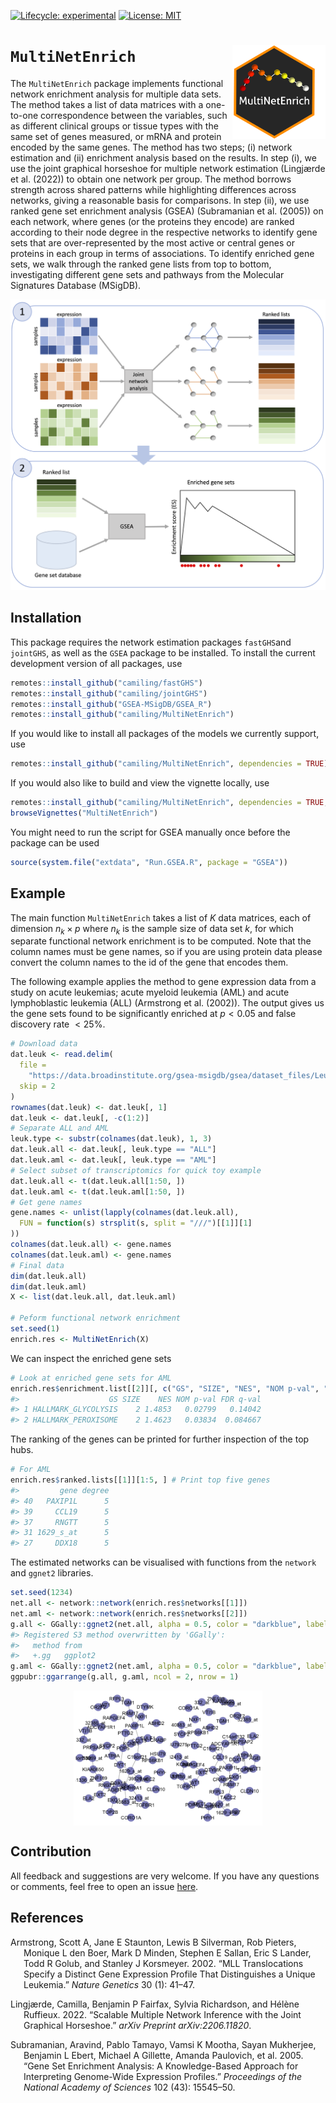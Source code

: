 
<!-- README.md is generated from README.Rmd. Please edit that file -->
<!-- badges: start -->

[![Lifecycle:
experimental](https://img.shields.io/badge/lifecycle-experimental-orange.svg)](https://www.tidyverse.org/lifecycle/#experimental)
[![License:
MIT](https://img.shields.io/badge/License-MIT-yellow.svg)](https://opensource.org/licenses/MIT)
<!--[![codecov](https://codecov.io/gh/Camiling/JoStARS/branch/main/graph/badge.svg?token=QL5ZW3RQZD)](https://codecov.io/gh/Camiling/JoStARS) -->
<!--[![R build status](https://github.com/Camiling/JoStARS/workflows/R-CMD-check/badge.svg)](https://github.com/Camiling/JoStARS/actions) -->
<!-- badges: end -->

<!-- IF ON CRAN [![CRAN_Status_Badge](https://www.r-pkg.org/badges/version-last-release/shapr)]
[![CRAN_Downloads_Badge](https://cranlogs.r-pkg.org/badges/grand-total/shapr)]---->
<!--PAPER HERE [![DOI](https://joss.theoj.org/papers/10.21105/joss.02027/status.svg)]---->

# `MultiNetEnrich` <img src="man/figures/logo_enrich.png" align="right" height="150"/>

The `MultiNetEnrich` package implements functional network enrichment
analysis for multiple data sets. The method takes a list of data
matrices with a one-to-one correspondence between the variables, such as
different clinical groups or tissue types with the same set of genes
measured, or mRNA and protein encoded by the same genes. The method has
two steps; (i) network estimation and (ii) enrichment analysis based on
the results. In step (i), we use the joint graphical horseshoe for
multiple network estimation (Lingjærde et al. (2022)) to obtain one
network per group. The method borrows strength across shared patterns
while highlighting differences across networks, giving a reasonable
basis for comparisons. In step (ii), we use ranked gene set enrichment
analysis (GSEA) (Subramanian et al. (2005)) on each network, where genes
(or the proteins they encode) are ranked according to their node degree
in the respective networks to identify gene sets that are
over-represented by the most active or central genes or proteins in each
group in terms of associations. To identify enriched gene sets, we walk
through the ranked gene lists from top to bottom, investigating
different gene sets and pathways from the Molecular Signatures Database
(MSigDB).

![MultiNetEnrich workflow](man/figures/enrich_strategy.png)

## Installation

This package requires the network estimation packages `fastGHS`and
`jointGHS`, as well as the `GSEA` package to be installed. To install
the current development version of all packages, use

``` r
remotes::install_github("camiling/fastGHS")
remotes::install_github("camiling/jointGHS")
remotes::install_github("GSEA-MSigDB/GSEA_R")
remotes::install_github("camiling/MultiNetEnrich")
```

If you would like to install all packages of the models we currently
support, use

``` r
remotes::install_github("camiling/MultiNetEnrich", dependencies = TRUE)
```

If you would also like to build and view the vignette locally, use

``` r
remotes::install_github("camiling/MultiNetEnrich", dependencies = TRUE, build_vignettes = TRUE)
browseVignettes("MultiNetEnrich")
```

You might need to run the script for GSEA manually once before the
package can be used

``` r
source(system.file("extdata", "Run.GSEA.R", package = "GSEA"))
```

## Example

The main function `MultiNetEnrich` takes a list of $K$ data matrices,
each of dimension $n_k \times p$ where $n_k$ is the sample size of data
set $k$, for which separate functional network enrichment is to be
computed. Note that the column names must be gene names, so if you are
using protein data please convert the column names to the id of the gene
that encodes them.

The following example applies the method to gene expression data from a
study on acute leukemias; acute myeloid leukemia (AML) and acute
lymphoblastic leukemia (ALL) (Armstrong et al. (2002)). The output gives
us the gene sets found to be significantly enriched at $p<0.05$ and
false discovery rate $<25\%$.

``` r
# Download data
dat.leuk <- read.delim(
  file =
    "https://data.broadinstitute.org/gsea-msigdb/gsea/dataset_files/Leukemia_collapsed_symbols.gct",
  skip = 2
)
rownames(dat.leuk) <- dat.leuk[, 1]
dat.leuk <- dat.leuk[, -c(1:2)]
# Separate ALL and AML
leuk.type <- substr(colnames(dat.leuk), 1, 3)
dat.leuk.all <- dat.leuk[, leuk.type == "ALL"]
dat.leuk.aml <- dat.leuk[, leuk.type == "AML"]
# Select subset of transcriptomics for quick toy example
dat.leuk.all <- t(dat.leuk.all[1:50, ])
dat.leuk.aml <- t(dat.leuk.aml[1:50, ])
# Get gene names
gene.names <- unlist(lapply(colnames(dat.leuk.all),
  FUN = function(s) strsplit(s, split = "///")[[1]][1]
))
colnames(dat.leuk.all) <- gene.names
colnames(dat.leuk.aml) <- gene.names
# Final data
dim(dat.leuk.all)
dim(dat.leuk.aml)
X <- list(dat.leuk.all, dat.leuk.aml)

# Peform functional network enrichment
set.seed(1)
enrich.res <- MultiNetEnrich(X)
```

We can inspect the enriched gene sets

``` r
# Look at enriched gene sets for AML
enrich.res$enrichment.list[[2]][, c("GS", "SIZE", "NES", "NOM p-val", "FDR q-val")]
#>                    GS SIZE    NES NOM p-val FDR q-val
#> 1 HALLMARK_GLYCOLYSIS    2 1.4853   0.02799   0.14042
#> 2 HALLMARK_PEROXISOME    2 1.4623   0.03834  0.084667
```

The ranking of the genes can be printed for further inspection of the
top hubs.

``` r
# For AML
enrich.res$ranked.lists[[1]][1:5, ] # Print top five genes
#>         gene degree
#> 40   PAXIP1L      5
#> 39     CCL19      5
#> 37     RNGTT      5
#> 31 1629_s_at      5
#> 27     DDX18      5
```

The estimated networks can be visualised with functions from the
`network` and `ggnet2` libraries.

``` r
set.seed(1234)
net.all <- network::network(enrich.res$networks[[1]])
net.aml <- network::network(enrich.res$networks[[2]])
g.all <- GGally::ggnet2(net.all, alpha = 0.5, color = "darkblue", label = colnames(X[[1]]))
#> Registered S3 method overwritten by 'GGally':
#>   method from   
#>   +.gg   ggplot2
g.aml <- GGally::ggnet2(net.aml, alpha = 0.5, color = "darkblue", label = colnames(X[[1]]))
ggpubr::ggarrange(g.all, g.aml, ncol = 2, nrow = 1)
```

<img src="man/figures/README-unnamed-chunk-8-1.png" width="60%" style="display: block; margin: auto;" />

## Contribution

All feedback and suggestions are very welcome. If you have any questions
or comments, feel free to open an issue
[here](https://github.com/Camiling/MultiNetEnrich/issues).

## References

<div id="refs" class="references csl-bib-body hanging-indent">

<div id="ref-armstrong2002mll" class="csl-entry">

Armstrong, Scott A, Jane E Staunton, Lewis B Silverman, Rob Pieters,
Monique L den Boer, Mark D Minden, Stephen E Sallan, Eric S Lander, Todd
R Golub, and Stanley J Korsmeyer. 2002. “MLL Translocations Specify a
Distinct Gene Expression Profile That Distinguishes a Unique Leukemia.”
*Nature Genetics* 30 (1): 41–47.

</div>

<div id="ref-lingjaerde2022scalable" class="csl-entry">

Lingjærde, Camilla, Benjamin P Fairfax, Sylvia Richardson, and Hélène
Ruffieux. 2022. “Scalable Multiple Network Inference with the Joint
Graphical Horseshoe.” *arXiv Preprint arXiv:2206.11820*.

</div>

<div id="ref-subramanian2005gene" class="csl-entry">

Subramanian, Aravind, Pablo Tamayo, Vamsi K Mootha, Sayan Mukherjee,
Benjamin L Ebert, Michael A Gillette, Amanda Paulovich, et al. 2005.
“Gene Set Enrichment Analysis: A Knowledge-Based Approach for
Interpreting Genome-Wide Expression Profiles.” *Proceedings of the
National Academy of Sciences* 102 (43): 15545–50.

</div>

</div>
